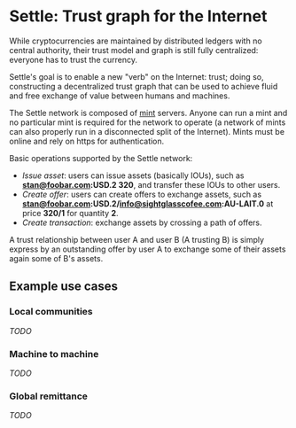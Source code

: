 # Settle: Trust graph for the Internet

While cryptocurrencies are maintained by distributed ledgers with no central
authority, their trust model and graph is still fully centralized: everyone has
to trust the currency.

Settle's goal is to enable a new "verb" on the Internet: trust; doing so,
constructing a decentralized trust graph that can be used to achieve fluid and
free exchange of value between humans and machines.

The Settle network is composed of [mint](mint/README.md) servers. Anyone can
run a mint and no particular mint is required for the network to operate (a
network of mints can also properly run in a disconnected split of the
Internet). Mints must be online and rely on https for authentication.

Basic operations supported by the Settle network:
- *Issue asset*: users can issue assets (basically IOUs), such as
  **stan@foobar.com:USD.2 320**, and transfer these IOUs to other users.
- *Create offer*: users can create offers to exchange assets, such as
  **stan@foobar.com:USD.2/info@sightglasscofee.com:AU-LAIT.0** at price
  **320/1** for quantity **2**.
- *Create transaction*: exchange assets by crossing a path of offers.

A trust relationship between user A and user B (A trusting B) is simply express
by an outstanding offer by user A to exchange some of their assets again some
of B's assets.

## Example use cases

### Local communities

*TODO*

### Machine to machine

*TODO*

### Global remittance

*TODO*

